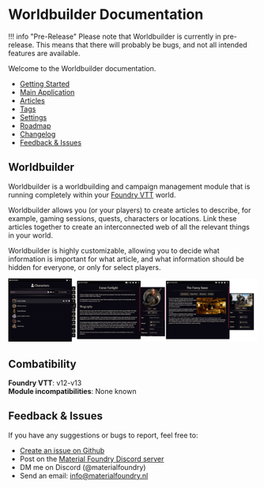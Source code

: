 # Worldbuilder Documentation

!!! info "Pre-Release"
    Please note that Worldbuilder is currently in pre-release. This means that there will probably be bugs, and not all intended features are available.

Welcome to the Worldbuilder documentation.

* [Getting Started](./gettingStarted.md)
* [Main Application](./mainApplication/mainApplication.md)
* [Articles](./articles/articles.md)
* [Tags](./tags.md)
* [Settings](./settings.md)
* [Roadmap](./roadmap.md)
* [Changelog](./changelog.md)
* [Feedback & Issues](#feedback-issues)

## Worldbuilder
Worldbuilder is a worldbuilding and campaign management module that is running completely within your [Foundry VTT](https://foundryvtt.com) world.

Worldbuilder allows you (or your players) to create articles to describe, for example, gaming sessions, quests, characters or locations. Link these articles together to create an interconnected web of all the relevant things in your world.

Worldbuilder is highly customizable, allowing you to decide what information is important for what article, and what information should be hidden for everyone, or only for select players.

<div class="imgContainer center"><img src="./img/home/AppArticles.png"></div>


## Combatibility

<b>Foundry VTT</b>: v12-v13<br>
<b>Module incompatibilities</b>: None known

## Feedback & Issues
If you have any suggestions or bugs to report, feel free to:

* [Create an issue on Github](https://github.com/MaterialFoundry/Worldbuilder/issues)
* Post on the [Material Foundry Discord server](https://discord.gg/3hd4G6TkmA)
* DM me on Discord (@materialfoundry)
* Send an email: info@materialfoundry.nl